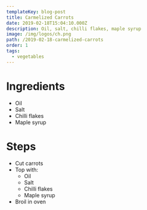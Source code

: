 ```yaml
---
templateKey: blog-post
title: Carmelized Carrots
date: 2019-02-18T15:04:10.000Z
description: Oil, salt, chilli flakes, maple syrup
image: /img/logos/ch.png
path: /2019-02-18-carmelized-carrots
order: 1
tags:
  - vegetables
---
```


# Ingredients

- Oil
- Salt
- Chilli flakes
- Maple syrup

# Steps

- Cut carrots
- Top with:
  - Oil
  - Salt
  - Chilli flakes
  - Maple syrup
- Broil in oven
